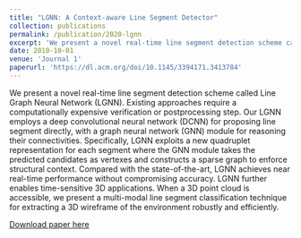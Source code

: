 ```yaml
---
title: "LGNN: A Context-aware Line Segment Detector"
collection: publications
permalink: /publication/2020-lgnn
excerpt: 'We present a novel real-time line segment detection scheme called Line Graph Neural Network (LGNN).'
date: 2010-10-01
venue: 'Journal 1'
paperurl: 'https://dl.acm.org/doi/10.1145/3394171.3413784'
---
```

We present a novel real-time line segment detection scheme called Line Graph Neural Network (LGNN). Existing approaches require a computationally expensive verification or postprocessing step. Our LGNN employs a deep convolutional neural network (DCNN) for proposing line segment directly, with a graph neural network (GNN) module for reasoning their connectivities. Specifically, LGNN exploits a new quadruplet representation for each segment where the GNN module takes the predicted candidates as vertexes and constructs a sparse graph to enforce structural context. Compared with the state-of-the-art, LGNN achieves near real-time performance without compromising accuracy. LGNN further enables time-sensitive 3D applications. When a 3D point cloud is accessible, we present a multi-modal line segment classification technique for extracting a 3D wireframe of the environment robustly and efficiently.

[Download paper here](https://arxiv.org/pdf/2008.05892.pdf)

